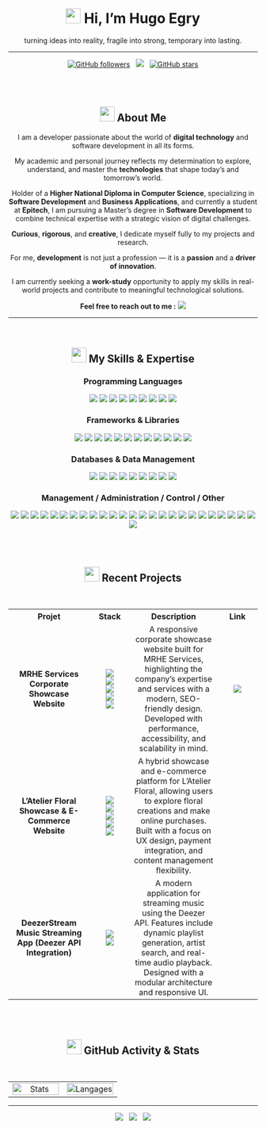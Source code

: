 <!--
[![Twitter Follow](https://img.shields.io/twitter/follow/NAMETWITTER__?style=social)](https://twitter.com/NAMETWITTER)
[![YouTube Channel Views](https://img.shields.io/youtube/channel/views/CHNAME?style=social)](https://www.youtube.com/channel/CHNAME)
-->
<!--<h2 align="center"><img src="https://user-images.githubusercontent.com/39955420/147578199-56632b69-b3e8-4d9f-97e2-f046a1c2cba0.gif"></h2>-->
<h1 align="center"><img src="https://user-images.githubusercontent.com/39955420/147578264-bae0526c-028a-49d2-8af8-d08bb4edbd2a.gif" height="30" width="30"> Hi, I’m Hugo Egry</h1>
<p align="center">turning ideas into reality, fragile into strong, temporary into lasting.</p>

---
<p align="center">
  <!-- GitHub followers -->
  <a href="https://github.com/hugoegry"><img src="https://img.shields.io/github/followers/hugoegry?style=social" alt="GitHub followers"></a>
  &nbsp;
  <!--mail-->
  <a href="mailto:hugo.egry@epitech.eu"><img src="https://img.shields.io/badge/Email-hugo.egry@epitech.eu-blue?style=social&logo=gmail"></a> <!--@ = maildotru-->
  &nbsp;
  <!-- Repo stars -->
  <a href="https://github.com/rishikagupta2468?tab=stars"><img src="https://img.shields.io/github/stars/hugoegry?style=social" alt="GitHub stars"></a>
</p>
<br><br>
<h2 align="center"><img src="https://images.emojiterra.com/google/noto-emoji/animated-emoji/1f680.gif" height="30" width="30"> About Me</h2>

<p align="center">
I am a developer passionate about the world of <strong>digital technology</strong> and software development in all its forms.
</p>

<p align="center">
My academic and personal journey reflects my determination to explore, understand, and master the <strong>technologies</strong> that shape today’s and tomorrow’s world.
</p>

<p align="center">
Holder of a <strong>Higher National Diploma in Computer Science</strong>, specializing in <strong>Software Development</strong> and <strong>Business Applications</strong>, and currently a student at <strong>Epitech</strong>, I am pursuing a Master’s degree in <strong>Software Development</strong> to combine technical expertise with a strategic vision of digital challenges.
</p>

<p align="center">
<strong>Curious</strong>, <strong>rigorous</strong>, and <strong>creative</strong>, I dedicate myself fully to my projects and research.
</p>

<p align="center">
For me, <strong>development</strong> is not just a profession — it is a <strong>passion</strong> and a <strong>driver of innovation</strong>.
</p>

<p align="center">
I am currently seeking a <strong>work-study</strong> opportunity to apply my skills in real-world projects and contribute to meaningful technological solutions.
</p>

<p align="center"><strong>Feel free to reach out to me :</strong>  <a href="mailto:hugo.egry@epitech.eu"><img src="https://img.shields.io/badge/Email-hugo.egry@epitech.eu-blue?style=social&logo=gmail"></a></p>

<!--||||||||||||||||||||||||||||||||||||||||||||||||||||||||||||||||||||||||||||||||||||||||||||||||||||||||||||||||||||||||||||||||||||||||||||||||||||||||||||||||||||||||||||||||||||||||||||||||||||||||||||||||||||||||-->

---

<br>
<div align="center">
<h2 align="center" style="border: none;"><img src="https://cdn-icons-gif.flaticon.com/17122/17122378.gif" height="30" width="30"> My Skills & Expertise</h2>

<h3>Programming Languages</h3>
<p>
  <img src="https://custom-icon-badges.demolab.com/badge/C%23-%270065.svg?logo=cshrp&logoColor=white"/>
  <img src="https://img.shields.io/badge/CSS%203-%231572B6.svg?&logo=css&logoColor=white"/>
  <img src="https://img.shields.io/badge/HTML%205-%23E34F26.svg?&logo=html5&logoColor=white"/>
  <img src="https://img.shields.io/badge/JAVA-%23ED8B00.svg?&logo=openjdk&logoColor=white"/>
  <img src="https://img.shields.io/badge/Java%20Script-%23323330.svg?&logo=javascript&logoColor=%23F7DF1E"/>
  <img src="https://img.shields.io/badge/Python-3776AB?&logo=python&logoColor=white"/>
  <img src="https://img.shields.io/badge/PHP-%23777BB4.svg?&logo=php&logoColor=white"/>
  <img src="https://img.shields.io/badge/LUA-2C2D72?&logo=lua&logoColor=white"/>
  <img src="https://img.shields.io/badge/Bash-4EAA25?logo=gnubash&logoColor=fff"/>
</p>

<h3>Frameworks & Libraries</h3>
<p>
  <img src="https://img.shields.io/badge/jquery-%230769AD.svg?&logo=jquery&logoColor=white"/>
  <img src="https://img.shields.io/badge/Type%20Script-3178C6?logo=typescript&logoColor=fff"/>
  <img src="https://img.shields.io/badge/React-20232A?&logo=react&logoColor=61DAFB"/>
  <img src="https://img.shields.io/badge/Django-092E20?&logo=django&logoColor=white"/>
  <img src="https://img.shields.io/badge/Flask-000000?&logo=flask&logoColor=white"/>
  <img src="https://img.shields.io/badge/AJAX-0058CC?&logo=Mattermost&logoColor=white"/>
  <img src="https://img.shields.io/badge/.NET-512BD4?logo=dotnet&logoColor=fff"/>
  <img src="https://img.shields.io/badge/Tailwind%20CSS-%2338B2AC.svg?logo=tailwind-css&logoColor=white"/>
  <img src="https://img.shields.io/badge/Bootstrap-7952B3?logo=bootstrap&logoColor=fff"/>
  <img src="https://img.shields.io/badge/JSON-000?logo=json&logoColor=fff"/>
  <img src="https://img.shields.io/badge/XML-767C52?logo=xml&logoColor=fff"/>
  <img src="https://img.shields.io/badge/YAML-CB171E?logo=yaml&logoColor=fff"/>
</p>

<h3>Databases & Data Management</h3>
<p>
  <img src="https://img.shields.io/badge/MySQL-4479A1?logo=mysql&logoColor=fff"/>
  <img src="https://img.shields.io/badge/Postgres-%23316192.svg?logo=postgresql&logoColor=white"/>
  <img src="https://img.shields.io/badge/SQLite-%2307405e.svg?logo=sqlite&logoColor=white"/>
  <img src="https://img.shields.io/badge/MongoDB-%234ea94b.svg?logo=mongodb&logoColor=white"/>
  <img src="https://img.shields.io/badge/MariaDB-003545?logo=mariadb&logoColor=white"/>
  <img src="https://custom-icon-badges.demolab.com/badge/Microsoft%20SQL%20Server-CC2927?logo=mssqlserver-white&logoColor=white"/>
  <img src="https://custom-icon-badges.demolab.com/badge/Oracle-F80000?logo=oracle&logoColor=fff"/>
  <img src="https://img.shields.io/badge/Cassandra-%231287B1.svg?logo=apache-cassandra&logoColor=white"/>
  <img src="https://img.shields.io/badge/Elastic%20Search-005571?&logo=elastic&logoColor=white"/>
</p>


<h3>Management / Administration / Control / Other</h3>
<p>
  <img src="https://custom-icon-badges.demolab.com/badge/Windows-0078D6?logo=windows11&logoColor=white"/>
  <img src="https://img.shields.io/badge/Linux-FCC624?logo=linux&logoColor=black"/>
  <img src="https://img.shields.io/badge/Debian-A81D33?logo=debian&logoColor=fff"/>
  <img src="https://img.shields.io/badge/Ubuntu-E95420?logo=ubuntu&logoColor=white"/>
  <img src="https://img.shields.io/badge/Kali%20Linux-557C94?logo=kalilinux&logoColor=fff"/>
  <img src="https://img.shields.io/badge/Apache-A80002?&logo=apache&logoColor=white"/>
  <img src="https://img.shields.io/badge/node.js-6DA55F?&logo=node.js&logoColor=white"/>
  <img src="https://img.shields.io/badge/Docker-2496ED?&logo=docker&logoColor=white"/>
  <img src="https://img.shields.io/badge/Portainer-13B8F1?&logo=portainer&logoColor=white"/>
  <img src="https://img.shields.io/badge/Git-F05032?logo=git&logoColor=fff"/>
  <img src="https://img.shields.io/badge/GitHub-181717?&logo=github&logoColor=white"/>
  <img src="https://img.shields.io/badge/GitLab%20CI-FC6D26?logo=gitlab&logoColor=fff"/>
  <img src="https://img.shields.io/badge/Jenkins-D24939?&logo=jenkins&logoColor=white"/>
  <img src="https://img.shields.io/badge/Postman-FF6C37?logo=postman&logoColor=white"/>
  <img src="https://img.shields.io/badge/Cloudflare-F38020?logo=Cloudflare&logoColor=white"/>
  <img src="https://img.shields.io/badge/CISCO-1BA0D7?&logo=cisco&logoColor=white"/>
  <img src="https://img.shields.io/badge/Wireshark-1679A7?&logo=Wireshark&logoColor=white"/>
  <img src="https://custom-icon-badges.demolab.com/badge/Visual%20Studio-5C2D91.svg?&logo=visualstudio&logoColor=white"/>
  <img src="https://custom-icon-badges.demolab.com/badge/Visual%20Studio%20Code-0078d7.svg?logo=vsc&logoColor=white"/>
  <img src="https://img.shields.io/badge/Sublime%20Text-%23575757.svg?logo=sublime-text&logoColor=important"/>
  <img src="https://img.shields.io/badge/Python%20IDLE-3776AB?logo=python&logoColor=fff"/>
  <img src="https://img.shields.io/badge/Notepad++-90E59A.svg?&logo=notepad%2b%2b&logoColor=black"/>
  <img src="https://img.shields.io/badge/NetBeans%20IDE-1B6AC6.svg?logo=apache-netbeans-ide&logoColor=white"/>
  <img src="https://img.shields.io/badge/Trello-0052CC?logo=trello&logoColor=fff"/>
  <img src="https://img.shields.io/badge/Zoom-2D8CFF?logo=zoom&logoColor=white"/>
  <img src="https://img.shields.io/badge/Jira-0052CC?logo=jira&logoColor=white"/>
</p>
</div>

<!--||||||||||||||||||||||||||||||||||||||||||||||||||||||||||||||||||||||||||||||||||||||||||||||||||||||||||||||||||||||||||||||||||||||||||||||||||||||||||||||||||||||||||||||||||||||||||||||||||||||||||||||||||||||||-->

<br><br>
<h2 align="center"><img src="https://cdn-icons-gif.flaticon.com/17122/17122649.gif" height="30" width="30"> Recent Projects</h2>
<br>

<table>
  <tr>
    <th>Projet</th>
    <th>Stack</th>
    <th>Description</th>
    <th>Link</th>
  </tr>

  <tr>
    <td align="center" width="300"><b>MRHE Services<br>Corporate Showcase Website</b>
    </td>
    <td align="center" width="150">
      <a href="#"><img src="https://img.shields.io/badge/PHP-%23777BB4.svg?&logo=php&logoColor=white"/></a><br>
      <a href="#"><img src="https://img.shields.io/badge/MySQL-4479A1?logo=mysql&logoColor=fff"/></a><br>
      <a href="#"><img src="https://img.shields.io/badge/Java%20Script-%23323330.svg?&logo=javascript&logoColor=%23F7DF1E"/></a><br>
      <a href="#"><img src="https://img.shields.io/badge/HTML%205-%23E34F26.svg?&logo=html5&logoColor=white"/></a><br>
      <a href="#"><img src="https://img.shields.io/badge/CSS%203-%231572B6.svg?&logo=css&logoColor=white"/></a>
    </td>
    <td align="center" width="400">
      A responsive corporate showcase website built for MRHE Services, highlighting the company’s expertise and services with a modern, SEO-friendly design. Developed with performance, accessibility, and scalability in mind.
    </td>
    <td align="center" width="200">
      <a href="https://mrheservice.fr/"><img src="https://img.shields.io/badge/www.mrheservice.fr-0052CC?logo=workplace&logoColor=white"/></a>
    </td>
  </tr>

  <tr>
    <td align="center" width="300"><b>L’Atelier Floral<br>Showcase & E-Commerce Website</b></td>
    <td align="center">
      <a href="#"><img src="https://img.shields.io/badge/PHP-%23777BB4.svg?&logo=php&logoColor=white"/></a><br>
      <a href="#"><img src="https://img.shields.io/badge/MySQL-4479A1?logo=mysql&logoColor=fff"/></a><br>
      <a href="#"><img src="https://img.shields.io/badge/Java%20Script-%23323330.svg?&logo=javascript&logoColor=%23F7DF1E"/></a><br>
      <a href="#"><img src="https://img.shields.io/badge/HTML%205-%23E34F26.svg?&logo=html5&logoColor=white"/></a><br>
      <a href="#"><img src="https://img.shields.io/badge/CSS%203-%231572B6.svg?&logo=css&logoColor=white"/></a>
    </td>
    <td align="center" width="400">
      A hybrid showcase and e-commerce platform for L’Atelier Floral, allowing users to explore floral creations and make online purchases. Built with a focus on UX design, payment integration, and content management flexibility.
    </td>
  </tr>

  <tr>
    <td align="center" width="300"><b>DeezerStream<br>Music Streaming App (Deezer API Integration)</b></td>
    <td align="center">
      <a href="#"><img src="https://img.shields.io/badge/Deezer-000?&logo=undertale&logoColor=9D36F7"/></a><br>
      <a href="#"><img src="https://custom-icon-badges.demolab.com/badge/C%23-%270065.svg?logo=cshrp&logoColor=white"/></a>
    </td>
    <td align="center" width="400">
      A modern application for streaming music using the Deezer API. Features include dynamic playlist generation, artist search, and real-time audio playback. Designed with a modular architecture and responsive UI.
    </td>
  </tr>
</table>

<!--||||||||||||||||||||||||||||||||||||||||||||||||||||||||||||||||||||||||||||||||||||||||||||||||||||||||||||||||||||||||||||||||||||||||||||||||||||||||||||||||||||||||||||||||||||||||||||||||||||||||||||||||||||||||-->

<br><br>
<h2 align="center"><img src="https://media4.giphy.com/media/v1.Y2lkPTZjMDliOTUyMndjc2pyNDN3dGw1ZTdjY3psOHB2MHZxZ2lma2UwdGpyeHo5dXhhdSZlcD12MV9naWZzX3NlYXJjaCZjdD1n/TJP7EH5i1fB2rKeWbf/200w.gif" height="30" width="30"> GitHub Activity & Stats</h2>
<br>

<table align="center" width="100%">
  <tr>
    <td align="center" width="50%">
      <img src="https://github-readme-stats-seven-orcin-82.vercel.app/api?username=hugoegry&layout=compact&show_icons=true&count_private=true&theme=radical&border_radius=25" alt="Stats" width="100%">
    </td>
    <td align="center" width="50%">
      <img src="https://github-readme-stats-seven-orcin-82.vercel.app/api/top-langs/?username=hugoegry&layout=compact&show_icons=true&count_private=true&theme=radical&border_radius=25" alt="Langages" width="100%">
    </td>
  </tr>
</table>

<!--
## 🐍 Mon activité GitHub

![Snake animation](https://github.com/SKH1995/SKH1995/blob/output/github-contribution-grid-snake.svg)
---
-->

---

<p align="center">
  <!-- linkedin -->
  <a href="https://www.linkedin.com/in/hugo-egry-666182371/"><img src="https://img.shields.io/badge/Linkedin-hugo%20egry-blue0A66C2?style=social&logo=logmein&logoColor=black"></a>
  &nbsp;
  <!-- git hub -->
  <a href="https://github.com/hugoegry"><img src="https://img.shields.io/badge/Git%20Hub-hugoegry-blue?style=social&logo=refinedgithub"></a>
  &nbsp;
  <!-- mail -->
  <a href="mailto:hugo.egry@epitech.eu"><img src="https://img.shields.io/badge/Email-hugo.egry@epitech.eu-blue?style=social&logo=maildotru&logoColor=black"></a>
</p>
